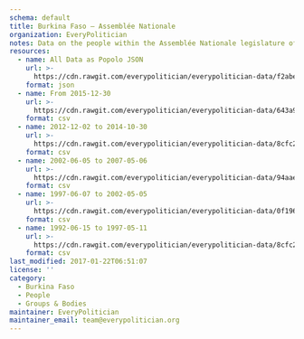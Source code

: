 ```yaml
---
schema: default
title: Burkina Faso — Assemblée Nationale
organization: EveryPolitician
notes: Data on the people within the Assemblée Nationale legislature of Burkina Faso.
resources:
  - name: All Data as Popolo JSON
    url: >-
      https://cdn.rawgit.com/everypolitician/everypolitician-data/f2abe1a756ee76561c31ceb5ff9bed0af3f3cb5b/data/Burkina_Faso/Assembly/ep-popolo-v1.0.json
    format: json
  - name: From 2015-12-30
    url: >-
      https://cdn.rawgit.com/everypolitician/everypolitician-data/643a9187cc2f269146ce76907f1cabd9a35643cf/data/Burkina_Faso/Assembly/term-7.csv
    format: csv
  - name: 2012-12-02 to 2014-10-30
    url: >-
      https://cdn.rawgit.com/everypolitician/everypolitician-data/8cfc29587dc4e3c276c24bcb2dc739fdc5f14d2a/data/Burkina_Faso/Assembly/term-2012.csv
    format: csv
  - name: 2002-06-05 to 2007-05-06
    url: >-
      https://cdn.rawgit.com/everypolitician/everypolitician-data/94aae4c948cff6e0005a394c893a7d696633db10/data/Burkina_Faso/Assembly/term-3.csv
    format: csv
  - name: 1997-06-07 to 2002-05-05
    url: >-
      https://cdn.rawgit.com/everypolitician/everypolitician-data/0f1964d0de0a9587b237664f71a6e5724220456d/data/Burkina_Faso/Assembly/term-2.csv
    format: csv
  - name: 1992-06-15 to 1997-05-11
    url: >-
      https://cdn.rawgit.com/everypolitician/everypolitician-data/8cfc29587dc4e3c276c24bcb2dc739fdc5f14d2a/data/Burkina_Faso/Assembly/term-1.csv
    format: csv
last_modified: 2017-01-22T06:51:07
license: ''
category:
  - Burkina Faso
  - People
  - Groups & Bodies
maintainer: EveryPolitician
maintainer_email: team@everypolitician.org
---
```

